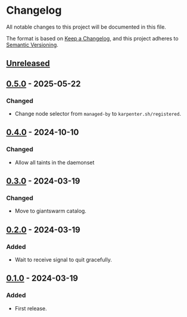 # Changelog

All notable changes to this project will be documented in this file.

The format is based on [Keep a Changelog](https://keepachangelog.com/en/1.0.0/),
and this project adheres to [Semantic Versioning](https://semver.org/spec/v2.0.0.html).

## [Unreleased]

## [0.5.0] - 2025-05-22

### Changed

- Change node selector from `managed-by` to `karpenter.sh/registered`.

## [0.4.0] - 2024-10-10

### Changed

- Allow all taints in the daemonset

## [0.3.0] - 2024-03-19

### Changed

- Move to giantswarm catalog.

## [0.2.0] - 2024-03-19

### Added

- Wait to receive signal to quit gracefully.

## [0.1.0] - 2024-03-19

### Added

- First release.

[Unreleased]: https://github.com/giantswarm/capa-karpenter-taint-remover/compare/v0.5.0...HEAD
[0.5.0]: https://github.com/giantswarm/capa-karpenter-taint-remover/compare/v0.4.0...v0.5.0
[0.4.0]: https://github.com/giantswarm/capa-karpenter-taint-remover/compare/v0.3.0...v0.4.0
[0.3.0]: https://github.com/giantswarm/capa-karpenter-taint-remover/compare/v0.2.0...v0.3.0
[0.2.0]: https://github.com/giantswarm/capa-karpenter-taint-remover/compare/v0.1.0...v0.2.0
[0.1.0]: https://github.com/giantswarm/capa-karpenter-taint-remover/compare/v0.0.0...v0.1.0
